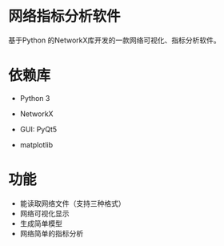 # 网络指标分析软件

基于Python 的NetworkX库开发的一款网络可视化、指标分析软件。

# 依赖库

+ Python 3

+ NetworkX 
+ GUI: PyQt5
+ matplotlib

# 功能

+ 能读取网络文件（支持三种格式）
+  网络可视化显示
+  生成简单模型
+  网络简单的指标分析